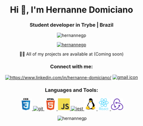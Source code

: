 <h1 align="center">Hi 👋, I'm Hernanne Domiciano</h1>
<h3 align="center">Student developer in Trybe | Brazil</h3>

<p align="center"> <img src="https://komarev.com/ghpvc/?username=hernannegp&label=Profile%20views&color=0e75b6&style=flat" alt="hernannegp" /> </p>

<p align="center"> <a href="https://github.com/ryo-ma/github-profile-trophy"><img src="https://github-profile-trophy.vercel.app/?username=hernannegp" alt="hernannegp" /></a> </p>

<p align="center"> 👨‍💻 All of my projects are available at (Coming soon) </p>

<h3 align="center">Connect with me:</h3>
<p align="center">
<a href="https://linkedin.com/in/https://www.linkedin.com/in/hernanne-domiciano/" target="_blank"><img align="center" src="https://image.flaticon.com/icons/png/512/49/49656.png" alt="https://www.linkedin.com/in/hernanne-domiciano/" height="40" width="40" /></a>
<a href="hernannedomiciano@gmail.com" target="_blank">
  <img src="https://cdn.iconscout.com/icon/free/png-256/gmail-32-761667.png" alt="gmail icon" height="40" width="40"/>
</a>
</p>

<h3 align="center">Languages and Tools:</h3>
<p align="center"> <a href="https://www.w3schools.com/css/" target="_blank"> <img src="https://raw.githubusercontent.com/devicons/devicon/master/icons/css3/css3-original-wordmark.svg" alt="css3" width="40" height="40"/> </a> <a href="https://git-scm.com/" target="_blank"> <img src="https://www.vectorlogo.zone/logos/git-scm/git-scm-icon.svg" alt="git" width="40" height="40"/> </a> <a href="https://www.w3.org/html/" target="_blank"> <img src="https://raw.githubusercontent.com/devicons/devicon/master/icons/html5/html5-original-wordmark.svg" alt="html5" width="40" height="40"/> </a> <a href="https://developer.mozilla.org/en-US/docs/Web/JavaScript" target="_blank"> <img src="https://raw.githubusercontent.com/devicons/devicon/master/icons/javascript/javascript-original.svg" alt="javascript" width="40" height="40"/> </a> <a href="https://jestjs.io" target="_blank"> <img src="https://www.vectorlogo.zone/logos/jestjsio/jestjsio-icon.svg" alt="jest" width="40" height="40"/> </a> <a href="https://www.linux.org/" target="_blank"> <img src="https://raw.githubusercontent.com/devicons/devicon/master/icons/linux/linux-original.svg" alt="linux" width="40" height="40"/> </a> <a href="https://reactjs.org/" target="_blank"> <img src="https://raw.githubusercontent.com/devicons/devicon/master/icons/react/react-original-wordmark.svg" alt="react" width="40" height="40"/> </a> <a href="https://redux.js.org" target="_blank"> <img src="https://raw.githubusercontent.com/devicons/devicon/master/icons/redux/redux-original.svg" alt="redux" width="40" height="40"/> </a> </p>

<p align="center">&nbsp;<img align="center" src="https://github-readme-stats.vercel.app/api?username=hernannegp&show_icons=true&locale=en" alt="hernannegp" /></p>
